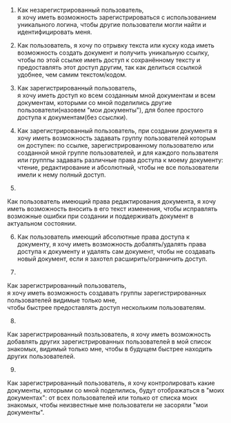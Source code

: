 1) Как незарегистрированный пользователь,  
я хочу иметь возможность зарегистрироваться с использованием уникального логина, 
чтобы другие пользователи могли найти и идентифицировать меня.

2) Как пользователь, 
я хочу по отрывку текста или куску кода иметь возможность создать документ и получить уникальную ссылку, 
чтобы по этой ссылке иметь доступ к сохранённому тексту и предоставлять этот доступ другим, 
так как делиться ссылкой удобнее, чем самим текстом/кодом.

3) Как зарегистрированный пользователь,  
я хочу иметь доступ ко всем созданным мной документам и всем документам, 
которыми со мной поделились другие пользователи(назовем "мои документы"), 
для более простого доступа к документам(без ссыслки).

4) Как зарегистрированный пользователь, 
при создании документа я хочу иметь возможность задавать группу пользователей которым он доступен: по ссылке, зарегистрированному пользователю или созданной мной группе пользователей,
и для каждого пользвателя или групппы задавать различные права доступа к моему документу: чтение, редактирование и абсолютный,
чтобы не все пользователи имели к нему полный доступ.

5) 
Как пользователь имеющий права редактирования документа, 
я хочу иметь возможность вносить в его текст изменения,
чтобы исправлять возможные ошибки при создании и поддерживать документ в актуальном состоянии.

6) Как пользователь имеющий абсолютные права доступа к документу,
я хочу иметь возможность добалять/удалять права доступа к документу и удалять сам документ,
чтобы не создавать новый документ, если я захотел расширить/ограничить доступ.

7)
Как зарегистрированный пользователь,  
я хочу иметь возможность создавать группы зарегистрированных пользователей видимые только мне,  
чтобы быстрее предоставлять доступ нескольким пользователям.

8)
Как зарегистрированный позльзователь,
я хочу иметь возможность добавлять других зарегистрированных пользователей в мой список знакомых, видимый только мне,
чтобы в будущем быстрее находить других пользователей.

9)
Как зарегистрированный пользователь, 
я хочу контролировать какие документы, которыми со мной поделились, будут отображаться в "моих документах": от всех пользователей или только от списка моих знакомых,
чтобы неизвестные мне пользователи не засоряли "мои документы".